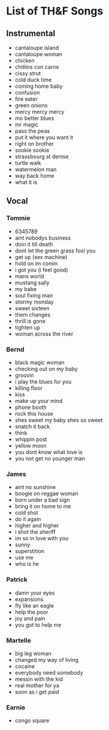# List of TH&F Songs

## Instrumental
* cantaloupe island
* cantaloupe woman
* chicken
* chitlins con carne
* cissy strut
* cold duck time 
* coming home baby
* confusion
* fire eater
* green onions
* mercy mercy mercy
* mo better blues
* mr magic
* pass the peas
* put it where you want it
* right on brother
* sookie sookie
* strassbourg st denise
* turtle walk
* watermelon man
* way back home
* what it is 


## Vocal

### Tommie
* 6345789
* aint nobodys business
* doin it till death
* dont let the green grass fool you
* get up (sex machine)
* hold on im comin
* i got you (i feel good)
* mans world
* mustang sally
* my babe
* soul fixing man 
* stormy monday
* sweet sixteen
* them changes
* thrill is gone
* tighten up
* woman across the river

### Bernd
* black magic woman
* checking out on my baby
* groovin
* i play the blues for you
* killing floor
* kiss
* make up your mind
* phone booth
* rock this house
* shes sweet my baby shes so sweet
* snatch it back
* think
* whippin post
* yellow moon
* you dont know what love is
* you not get no younger man 

### James
* aint no sunshine
* boogie on reggae woman
* born under a bad sign
* bring it on home to me
* cold shot
* do it again
* higher and higher
* i shot the sheriff
* im so in love with you
* sunny
* superstition
* use me 
* who is he

### Patrick
* damn your eyes
* expansions
* fly like an eagle
* help the poor
* joy and pain
* you got to help me

### Martelle
* big leg woman
* changed my way of living
* cocaine
* everybody need somebody
* messin with the kid
* real mother for ya
* soon as i get paid

### Earnie
* congo square
